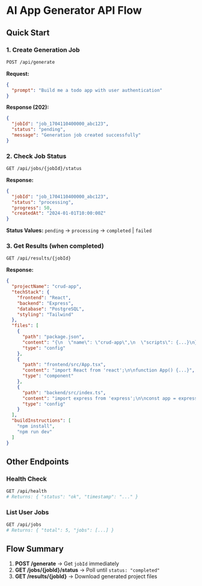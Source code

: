 # AI App Generator API Flow

## Quick Start

### 1. Create Generation Job
```bash
POST /api/generate
```

**Request:**
```json
{
  "prompt": "Build me a todo app with user authentication"
}
```

**Response (202):**
```json
{
  "jobId": "job_1704110400000_abc123",
  "status": "pending",
  "message": "Generation job created successfully"
}
```

### 2. Check Job Status
```bash
GET /api/jobs/{jobId}/status
```

**Response:**
```json
{
  "jobId": "job_1704110400000_abc123",
  "status": "processing",
  "progress": 50,
  "createdAt": "2024-01-01T10:00:00Z"
}
```

**Status Values:** `pending` → `processing` → `completed` | `failed`

### 3. Get Results (when completed)
```bash
GET /api/results/{jobId}
```

**Response:**
```json
{
  "projectName": "crud-app",
  "techStack": {
    "frontend": "React",
    "backend": "Express", 
    "database": "PostgreSQL",
    "styling": "Tailwind"
  },
  "files": [
    {
      "path": "package.json",
      "content": "{\n  \"name\": \"crud-app\",\n  \"scripts\": {...}\n}",
      "type": "config"
    },
    {
      "path": "frontend/src/App.tsx", 
      "content": "import React from 'react';\n\nfunction App() {...}",
      "type": "component"
    },
    {
      "path": "backend/src/index.ts",
      "content": "import express from 'express';\n\nconst app = express();...",
      "type": "config"
    }
  ],
  "buildInstructions": [
    "npm install",
    "npm run dev"
  ]
}
```

## Other Endpoints

### Health Check
```bash
GET /api/health
# Returns: { "status": "ok", "timestamp": "..." }
```

### List User Jobs
```bash
GET /api/jobs
# Returns: { "total": 5, "jobs": [...] }
```

## Flow Summary

1. **POST /generate** → Get `jobId` immediately
2. **GET /jobs/{jobId}/status** → Poll until `status: "completed"`
3. **GET /results/{jobId}** → Download generated project files
